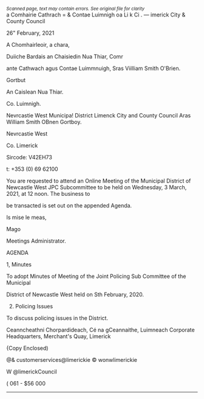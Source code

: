 *<small>Scanned page, text may contain errors. See original file for clarity</small>*  
a Comhairie Cathrach
= & Contae Luimnigh
oa Li k Ci
. — imerick City
& County Council

26" February, 2021

A Chomhairleoir, a chara,

Duiiche Bardais an Chaisiedin Nua Thiar,
Comr

ante Cathwach agus Contae Luimmnuigh,
Sras Viilliam Smith O'Brien.

Gortbut

An Caislean Nua Thiar.

Co. Luimnigh.

Nevrcastie West Municipa! District
Limenck City and County Council
Aras William Smith OBnen
Gortboy.

Nevrcastie West

Co. Limerick

Sircode: V42EH73

t: +353 (0) 69 62100

You are requested to attend an Online Meeting of the Municipal District of Newcastle West
JPC Subcommittee to be held on Wednesday, 3 March, 2021, at 12 noon. The business to

be transacted is set out on the appended Agenda.

Is mise le meas,

Mago

Meetings Administrator.

AGENDA

1, Minutes

To adopt Minutes of Meeting of the Joint Policing Sub Committee of the Municipal

District of Newcastle West held on Sth February, 2020.

2. Policing Issues

To discuss policing issues in the District.

Ceanncheathni Chorpardideach, Cé na gCeannaithe, Luimneach
Corporate Headquarters, Merchant's Quay, Limerick

{Copy Enclosed)

@& customerservices@limerickie
© wonwlimerickie

W @limerickCouncil

( 061 - $56 000

---
